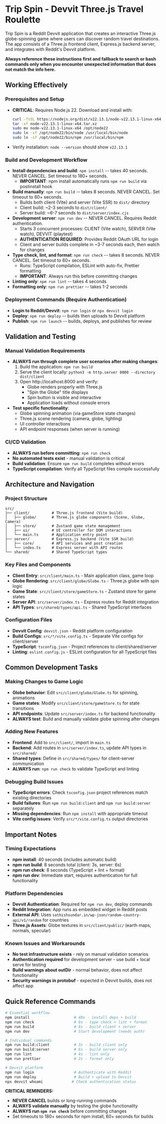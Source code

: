 # Trip Spin - Devvit Three.js Travel Roulette

Trip Spin is a Reddit Devvit application that creates an interactive Three.js globe-spinning game where users can discover random travel destinations. The app consists of a Three.js frontend client, Express.js backend server, and integrates with Reddit's Devvit platform.

**Always reference these instructions first and fallback to search or bash commands only when you encounter unexpected information that does not match the info here.**

## Working Effectively

### Prerequisites and Setup

- **CRITICAL**: Requires Node.js 22. Download and install with:
  ```bash
  curl -fsSL https://nodejs.org/dist/v22.13.1/node-v22.13.1-linux-x64.tar.xz -o node-v22.13.1-linux-x64.tar.xz
  tar -xf node-v22.13.1-linux-x64.tar.xz
  sudo mv node-v22.13.1-linux-x64 /opt/node22
  sudo ln -sf /opt/node22/bin/node /usr/local/bin/node
  sudo ln -sf /opt/node22/bin/npm /usr/local/bin/npm
  ```
- Verify installation: `node --version` should show `v22.13.1`

### Build and Development Workflow

- **Install dependencies and build**: `npm install` -- takes 40 seconds. NEVER CANCEL. Set timeout to 180+ seconds.
  - **IMPORTANT**: npm install automatically runs `npm run build` via postinstall hook
- **Build manually**: `npm run build` -- takes 8 seconds. NEVER CANCEL. Set timeout to 60+ seconds.
  - Builds both client (Vite) and server (Vite SSR) to `dist/` directory
  - Client build: ~2-3 seconds to `dist/client/`
  - Server build: ~6-7 seconds to `dist/server/index.cjs`
- **Development server**: `npm run dev` -- NEVER CANCEL. Requires Reddit authentication.
  - Starts 3 concurrent processes: CLIENT (Vite watch), SERVER (Vite watch), DEVVIT (playtest)
  - **AUTHENTICATION REQUIRED**: Provides Reddit OAuth URL for login
  - Client and server builds complete in ~3-7 seconds each, then watch for changes
- **Type check, lint, and format**: `npm run check` -- takes 8 seconds. NEVER CANCEL. Set timeout to 60+ seconds.
  - Runs: TypeScript compilation, ESLint with auto-fix, Prettier formatting
  - **IMPORTANT**: Always run this before committing changes
- **Linting only**: `npm run lint` -- takes 4 seconds
- **Formatting only**: `npm run prettier` -- takes 1-2 seconds

### Deployment Commands (Require Authentication)

- **Login to Reddit/Devvit**: `npm run login` or `npx devvit login`
- **Deploy**: `npm run deploy` -- builds then uploads to Devvit platform
- **Publish**: `npm run launch` -- builds, deploys, and publishes for review

## Validation and Testing

### Manual Validation Requirements

- **ALWAYS run through complete user scenarios after making changes**:
  1. Build the application: `npm run build`
  2. Serve the client locally: `python3 -m http.server 8000 --directory dist/client`
  3. Open http://localhost:8000 and verify:
     - Globe renders properly with Three.js
     - "Spin the Globe" title displays
     - Spin button is visible and interactive
     - Application loads without console errors
- **Test specific functionality**:
  - Globe spinning animation (via gameStore state changes)
  - Three.js scene rendering (camera, globe, lighting)
  - UI controller interactions
  - API endpoint responses (when server is running)

### CI/CD Validation

- **ALWAYS run before committing**: `npm run check`
- **No automated tests exist** - manual validation is critical
- **Build validation**: Ensure `npm run build` completes without errors
- **TypeScript compilation**: Verify all TypeScript files compile successfully

## Architecture and Navigation

### Project Structure

```
src/
├── client/          # Three.js frontend (Vite build)
│   ├── globe/       # Three.js globe components (Scene, Globe, Camera)
│   ├── store/       # Zustand game state management
│   ├── ui/          # UI controller for DOM interactions
│   └── main.ts      # Application entry point
├── server/          # Express.js backend (Vite SSR build)
│   ├── core/        # API services and post creation
│   └── index.ts     # Express server with API routes
└── shared/          # Shared TypeScript types
```

### Key Files and Components

- **Client Entry**: `src/client/main.ts` - Main application class, game loop
- **Globe Rendering**: `src/client/globe/Globe.ts` - Three.js globe with spin logic
- **Game State**: `src/client/store/gameStore.ts` - Zustand store for game states
- **Server API**: `src/server/index.ts` - Express routes for Reddit integration
- **API Types**: `src/shared/types/api.ts` - Shared TypeScript interfaces

### Configuration Files

- **Devvit Config**: `devvit.json` - Reddit platform configuration
- **Build Configs**: `src/*/vite.config.ts` - Separate Vite configs for client/server
- **TypeScript**: `tsconfig.json` - Project references to client/shared/server
- **Linting**: `eslint.config.js` - ESLint configuration for all TypeScript files

## Common Development Tasks

### Making Changes to Game Logic

- **Globe behavior**: Edit `src/client/globe/Globe.ts` for spinning, animations
- **Game states**: Modify `src/client/store/gameStore.ts` for state transitions
- **API endpoints**: Update `src/server/index.ts` for backend functionality
- **ALWAYS test**: Build and manually validate globe spinning after changes

### Adding New Features

- **Frontend**: Add to `src/client/`, import in `main.ts`
- **Backend**: Add routes in `src/server/index.ts`, update API types in `src/shared/`
- **Shared types**: Define in `src/shared/types/` for client-server communication
- **ALWAYS run**: `npm run check` to validate TypeScript and linting

### Debugging Build Issues

- **TypeScript errors**: Check `tsconfig.json` project references match existing directories
- **Build failures**: Run `npm run build:client` and `npm run build:server` separately
- **Missing dependencies**: Run `npm install` with appropriate timeout
- **Vite config issues**: Verify `src/*/vite.config.ts` output directories

## Important Notes

### Timing Expectations

- **npm install**: 40 seconds (includes automatic build)
- **npm run build**: 8 seconds total (client: 3s, server: 6s)
- **npm run check**: 8 seconds (TypeScript + lint + format)
- **npm run dev**: Immediate start, requires authentication for full functionality

### Platform Dependencies

- **Devvit Authentication**: Required for `npm run dev`, deploy commands
- **Reddit Integration**: App runs as embedded widget in Reddit posts
- **External API**: Uses `sathishsundar.in/wp-json/random-country-api/v1/random` for countries
- **Three.js Assets**: Globe textures in `src/client/public/` (earth maps, normals, specular)

### Known Issues and Workarounds

- **No test infrastructure exists** - rely on manual validation scenarios
- **Authentication required** for development server - use build + local serve for testing
- **Build warnings about outDir** - normal behavior, does not affect functionality
- **Security warnings in protobuf** - expected in Devvit builds, does not affect app

## Quick Reference Commands

```bash
# Essential workflow
npm install                    # 40s - install deps + build
npm run check                  # 8s - type check + lint + format
npm run build                  # 8s - build client + server
npm run dev                    # Start development (needs auth)

# Individual commands
npm run build:client           # 3s - build client only
npm run build:server           # 6s - build server only
npm run lint                   # 4s - lint only
npm run prettier               # 2s - format only

# Devvit platform
npm run login                  # Authenticate with Reddit
npm run deploy                 # Build + upload to Devvit
npx devvit whoami             # Check authentication status
```

**CRITICAL REMINDERS:**

- **NEVER CANCEL** builds or long-running commands
- **ALWAYS validate manually** by testing the globe functionality
- **ALWAYS run `npm run check`** before committing changes
- Set timeouts to 180+ seconds for npm install, 60+ seconds for builds
